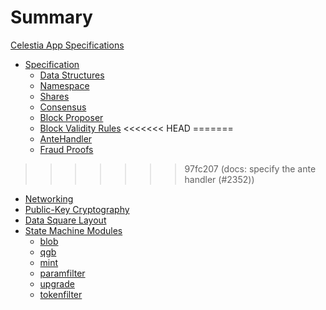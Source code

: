 # Summary

[Celestia App Specifications](./README.md)

- [Specification](./specs/index.md)
  - [Data Structures](./specs/data_structures.md)
  - [Namespace](./specs/namespace.md)
  - [Shares](./specs/shares.md)
  - [Consensus](./specs/consensus.md)
  - [Block Proposer](./specs/block_proposer.md)
  - [Block Validity Rules](./specs/block_validity_rules.md)
<<<<<<< HEAD
=======
  - [AnteHandler](./specs/ante_handler.md)
  - [Fraud Proofs](./specs/fraud_proofs.md)
>>>>>>> 97fc207 (docs: specify the ante handler (#2352))
  - [Networking](./specs/networking.md)
  - [Public-Key Cryptography](./specs/public_key_cryptography.md)
  - [Data Square Layout](./specs/data_square_layout.md)
- [State Machine Modules](./specs/state_machine_modules.md)
  - [blob](../../x/blob/README.md)
  - [qgb](../../x/qgb/README.md)
  - [mint](../../x/mint/README.md)
  - [paramfilter](../../x/paramfilter/README.md)
  - [upgrade](../../x/upgrade/README.md)
  - [tokenfilter](../../x/tokenfilter/README.md)
